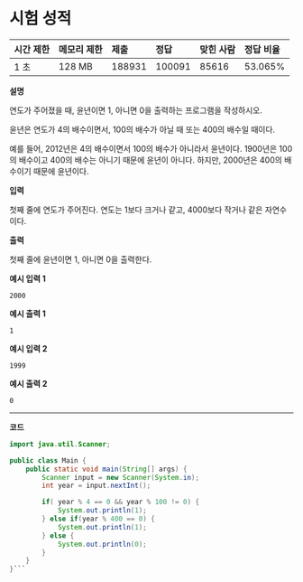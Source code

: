 # 시험 성적

| 시간 제한 | 메모리 제한 | 제출   | 정답   | 맞힌 사람 | 정답 비율 |
| :-------- | :---------- | :----- | :----- | :-------- | :-------- |
| 1 초      | 128 MB      | 188931 | 100091 | 85616     | 53.065%   |

**설명**

연도가 주어졌을 때, 윤년이면 1, 아니면 0을 출력하는 프로그램을 작성하시오.

윤년은 연도가 4의 배수이면서, 100의 배수가 아닐 때 또는 400의 배수일 때이다.

예를 들어, 2012년은 4의 배수이면서 100의 배수가 아니라서 윤년이다. 1900년은 100의 배수이고 400의 배수는 아니기 때문에 윤년이 아니다. 하지만, 2000년은 400의 배수이기 때문에 윤년이다.

**입력**

첫째 줄에 연도가 주어진다. 연도는 1보다 크거나 같고, 4000보다 작거나 같은 자연수이다.

**출력**

첫째 줄에 윤년이면 1, 아니면 0을 출력한다.

**예시 입력 1**

```
2000
```

**예시 출력 1**

```
1
```

**예시 입력 2**

```
1999
```

**예시 출력 2**

```
0
```

---

**코드**

````java
import java.util.Scanner;

public class Main {
    public static void main(String[] args) {
        Scanner input = new Scanner(System.in);
        int year = input.nextInt();

        if( year % 4 == 0 && year % 100 != 0) {
            System.out.println(1);
        } else if(year % 400 == 0) {
            System.out.println(1);
        } else {
            System.out.println(0);
        }
    }
}```



````
